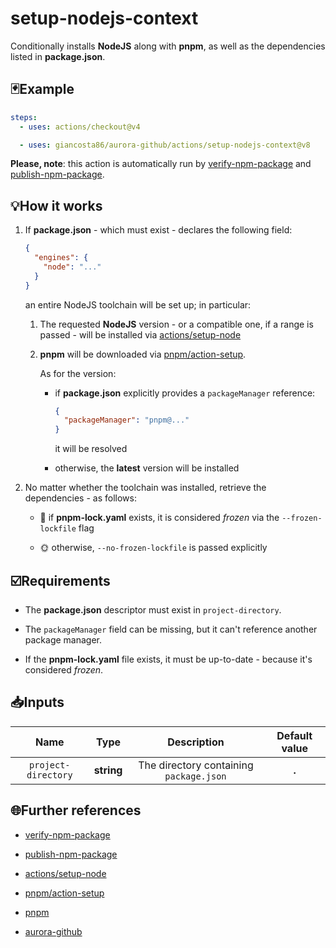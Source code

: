 # setup-nodejs-context

Conditionally installs **NodeJS** along with **pnpm**, as well as the dependencies listed in **package.json**.

## 🃏Example

```yaml
steps:
  - uses: actions/checkout@v4

  - uses: giancosta86/aurora-github/actions/setup-nodejs-context@v8
```

**Please, note**: this action is automatically run by [verify-npm-package](../verify-npm-package/README.md) and [publish-npm-package](../publish-npm-package/README.md).

## 💡How it works

1. If **package.json** - which must exist - declares the following field:

   ```json
   {
     "engines": {
       "node": "..."
     }
   }
   ```

   an entire NodeJS toolchain will be set up; in particular:

   1. The requested **NodeJS** version - or a compatible one, if a range is passed - will be installed via [actions/setup-node](https://github.com/actions/setup-node)

   1. **pnpm** will be downloaded via [pnpm/action-setup](https://github.com/pnpm/action-setup).

      As for the version:

      - if **package.json** explicitly provides a `packageManager` reference:

        ```json
        {
          "packageManager": "pnpm@..."
        }
        ```

        it will be resolved

      - otherwise, the **latest** version will be installed

1. No matter whether the toolchain was installed, retrieve the dependencies - as follows:

   - 🧊 if **pnpm-lock.yaml** exists, it is considered _frozen_ via the `--frozen-lockfile` flag

   - 🌞 otherwise, `--no-frozen-lockfile` is passed explicitly

## ☑️Requirements

- The **package.json** descriptor must exist in `project-directory`.

- The `packageManager` field can be missing, but it can't reference another package manager.

- If the **pnpm-lock.yaml** file exists, it must be up-to-date - because it's considered _frozen_.

## 📥Inputs

|        Name         |    Type    |               Description               | Default value |
| :-----------------: | :--------: | :-------------------------------------: | :-----------: |
| `project-directory` | **string** | The directory containing `package.json` |     **.**     |

## 🌐Further references

- [verify-npm-package](../verify-npm-package/README.md)

- [publish-npm-package](../publish-npm-package/README.md)

- [actions/setup-node](https://github.com/actions/setup-node)

- [pnpm/action-setup](https://github.com/pnpm/action-setup)

- [pnpm](https://pnpm.io/)

- [aurora-github](../../README.md)
